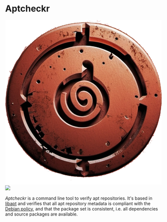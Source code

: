 # Aptcheckr

![aptcheckr logo](Aptcheckr.webp)
<img src="/projects/atpcheckr/Aptcheckr.webp" width="50%" />

_Aptcheckr_ is a command line tool to verify apt repositories.
It's based in [libapt](https://lts-linux.eu/projects/libapt/)
and verifies that all apt repository metadata is compliant with
the [Debian policy](https://www.debian.org/doc/debian-policy/),
and that the package set is consistent, i.e. all dependencies
and source packages are available.
